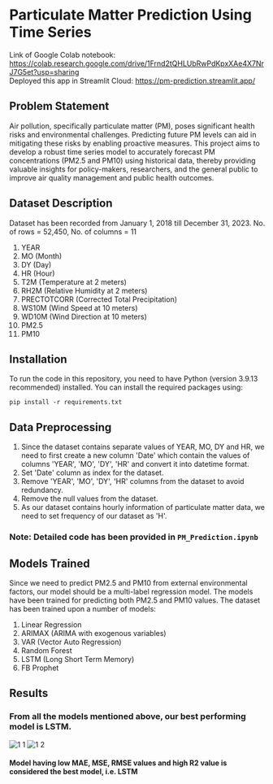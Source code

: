 # Particulate Matter Prediction Using Time Series
Link of Google Colab notebook: https://colab.research.google.com/drive/1Frnd2tQHLUbRwPdKpxXAe4X7NrJ7G5et?usp=sharing   
Deployed this app in Streamlit Cloud: https://pm-prediction.streamlit.app/
## Problem Statement
Air pollution, specifically particulate matter (PM), poses significant health risks and environmental challenges. Predicting future PM levels can aid in mitigating these risks by enabling proactive measures. This project aims to develop a robust time series model to accurately forecast PM concentrations (PM2.5 and PM10) using historical data, thereby providing valuable insights for policy-makers, researchers, and the general public to improve air quality management and public health outcomes.
## Dataset Description
Dataset has been recorded from January 1, 2018 till December 31, 2023. 
No. of rows = 52,450, 
No. of columns = 11
1. YEAR
2. MO (Month)
3. DY (Day)
4. HR (Hour)
5. T2M (Temperature at 2 meters)
6. RH2M (Relative Humidity at 2 meters)
7. PRECTOTCORR (Corrected Total Precipitation)
8. WS10M (Wind Speed at 10 meters)
9. WD10M (Wind Direction at 10 meters)
10. PM2.5
11. PM10
## Installation
To run the code in this repository, you need to have Python (version 3.9.13 recommended) installed. You can install the required packages using:

```bashfrequency 
pip install -r requirements.txt
```
## Data Preprocessing
1. Since the dataset contains separate values of YEAR, MO, DY and HR, we need to first create a new column 'Date' which contain the values of columns 'YEAR', 'MO', 'DY', 'HR' and convert it into datetime format.
2. Set 'Date' column as index for the dataset.
3. Remove 'YEAR', 'MO', 'DY', 'HR' columns from the dataset to avoid redundancy.
4. Remove the null values from the dataset.
5. As our dataset contains hourly information of particulate matter data, we need to set frequency of our dataset as 'H'.
### Note: Detailed code has been provided in `PM_Prediction.ipynb`

## Models Trained
Since we need to predict PM2.5 and PM10 from external environmental factors, our model should be a multi-label regression model. The models have been trained for predicting both PM2.5 and PM10 values. The dataset has been trained upon a number of models:
1. Linear Regression
2. ARIMAX (ARIMA with exogenous variables)
3. VAR (Vector Auto Regression)
4. Random Forest
5. LSTM (Long Short Term Memory)
6. FB Prophet
## Results
### From all the models mentioned above, our best performing model is LSTM.
![1 1](https://github.com/Tejas320/Particulate_Matter_Prediction/assets/73283098/a2102f4b-e5a5-4f6d-917d-7edfc8a2b022)
![1 2](https://github.com/Tejas320/Particulate_Matter_Prediction/assets/73283098/1a30d4c1-cc7a-43e3-b727-409e0a6545ac)
#### Model having low MAE, MSE, RMSE values and high R2 value is considered the best model, i.e. LSTM


